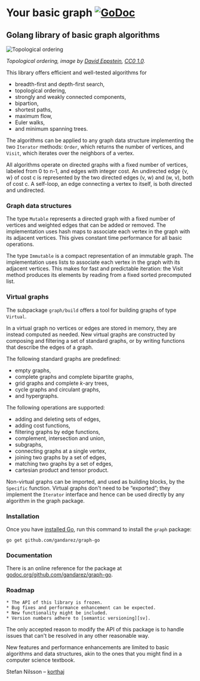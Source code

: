 # Your basic graph [![GoDoc](https://godoc.org/github.com/gandarez/graph?status.svg)][godoc-graph]

## Golang library of basic graph algorithms

![Topological ordering](top.png)

*Topological ordering, image by [David Eppstein][de], [CC0 1.0][cc010].*

This library offers efficient and well-tested algorithms for

- breadth-first and depth-first search,
- topological ordering,
- strongly and weakly connected components,
- bipartion,
- shortest paths,
- maximum flow,
- Euler walks,
- and minimum spanning trees.

The algorithms can be applied to any graph data structure implementing
the two `Iterator` methods: `Order`, which returns the number of vertices,
and `Visit`, which iterates over the neighbors of a vertex.

All algorithms operate on directed graphs with a fixed number
of vertices, labeled from 0 to n-1, and edges with integer cost.
An undirected edge {v, w} of cost c is represented by the two
directed edges (v, w) and (w, v), both of cost c.
A self-loop, an edge connecting a vertex to itself,
is both directed and undirected.


### Graph data structures

The type `Mutable` represents a directed graph with a fixed number
of vertices and weighted edges that can be added or removed.
The implementation uses hash maps to associate each vertex
in the graph with its adjacent vertices. This gives constant
time performance for all basic operations.

The type `Immutable` is a compact representation of an immutable graph.
The implementation uses lists to associate each vertex in the graph
with its adjacent vertices. This makes for fast and predictable
iteration: the Visit method produces its elements by reading
from a fixed sorted precomputed list.


### Virtual graphs

The subpackage `graph/build` offers a tool for building graphs of type `Virtual`.

In a virtual graph no vertices or edges are stored in memory,
they are instead computed as needed. New virtual graphs are constructed
by composing and filtering a set of standard graphs, or by writing
functions that describe the edges of a graph.

The following standard graphs are predefined:

- empty graphs,
- complete graphs and complete bipartite graphs,
- grid graphs and complete *k*-ary trees,
- cycle graphs and circulant graphs,
- and hypergraphs.

The following operations are supported:

- adding and deleting sets of edges,
- adding cost functions,
- filtering graphs by edge functions,
- complement, intersection and union,
- subgraphs,
- connecting graphs at a single vertex,
- joining two graphs by a set of edges,
- matching two graphs by a set of edges,
- cartesian product and tensor product.

Non-virtual graphs can be imported, and used as building blocks,
by the `Specific` function. Virtual graphs don't need to be “exported‬”;
they implement the `Iterator` interface and hence can be used directly
by any algorithm in the graph package.

### Installation

Once you have [installed Go][golang-install], run this command
to install the `graph` package:

    go get github.com/gandarez/graph-go

### Documentation

There is an online reference for the package at
[godoc.org/github.com/gandarez/graph-go][godoc-graph].

### Roadmap

    * The API of this library is frozen.
    * Bug fixes and performance enhancement can be expected.
    * New functionality might be included.
    * Version numbers adhere to [semantic versioning][sv].

The only accepted reason to modify the API of this package is to
handle issues that can't be resolved in any other reasonable way.

New features and performance enhancements are limited to basic
algorithms and data structures, akin to the ones that you might find
in a computer science textbook.

Stefan Nilsson – [korthaj](https://github.com/korthaj)

[godoc-graph]: https://godoc.org/github.com/gandarez/graph-go
[golang-install]: http://golang.org/doc/install.html
[cc010]: https://creativecommons.org/publicdomain/zero/1.0/deed.en
[de]: https://commons.wikimedia.org/wiki/User:David_Eppstein
[sv]: http://semver.org/